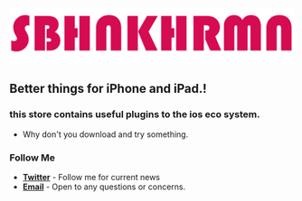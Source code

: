 ![download](https://github.com/sbhnkhrmn/sbhnkhrmn.github.io/raw/master/ikonlar/ReadMe_Sbhnkhrmn.png)

## Better things for iPhone and iPad.!
### this store contains useful plugins to the ios eco system.
* Why don't you download and try something.

### Follow Me
* [**Twitter**](https://twitter.com/sbhnkhrmn) - Follow me for current news
* [**Email**](mailto:khrmn.sbhn@gmail.com) - Open to any questions or concerns.
